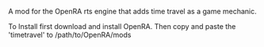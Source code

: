 A mod for the OpenRA rts engine that adds time travel as a game mechanic.

To Install first download and install OpenRA.
Then copy and paste the 'timetravel' to /path/to/OpenRA/mods

